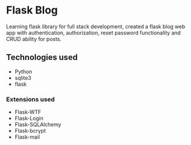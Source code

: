 # Flask Blog

Learning flask library for full stack development, created a flask blog web app with authentication, authorization, reset password functionality and CRUD ability for posts.

## Technologies used

* Python
* sqlite3
* flask

### Extensions used

* Flask-WTF
* Flask-Login
* Flask-SQLAlchemy
* Flask-bcrypt
* Flask-mail
